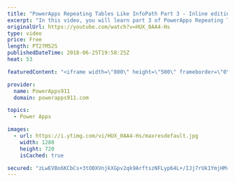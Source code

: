 ```yaml
---
title: "PowerApps Repeating Tables Like InfoPath Part 3 - Inline editing"
excerpt: "In this video, you will learn part 3 of PowerApps Repeating Tables like InfoPath. This time around we cover the really advanced stuff with inline editing and making sure the users don't lose their changes. All of this done in the context of an expense report.  PowerApps Repeating Tables Part 1 https://www.youtube.com/watch?v=xgznk4XlPCo"
originalUrl: https://youtube.com/watch?v=HUX_0AA4-Hs
type: video
price: Free
length: PT27M52S
publishedDateTime: 2018-06-25T19:58:25Z
heat: 53

featuredContent: "<iframe width=\"800\" height=\"500\" frameborder=\"0\" src=\"https://www.youtube.com/embed/HUX_0AA4-Hs\" allow=\"accelerometer; autoplay; encrypted-media; gyroscope; picture-in-picture\" allowfullscreen></iframe>"

provider:
  name: PowerApps911
  domain: powerapps911.com

topics:
  - Power Apps

images:
  - url: https://i.ytimg.com/vi/HUX_0AA4-Hs/maxresdefault.jpg
    width: 1280
    height: 720
    isCached: true

secured: "zLwEVBo6KCbCs+3tO0XVnjkXGpv2qk9ArftszNFLyp64L+/IJj7rUk1YmjHMri7SJIryV4HrAIizlqkNbqGquw2UyqprT6v8D/18iOMEtv6Xv+Qd4ffwIYPEUo/Zf9jQ95/NBQOrUWYEt1z05R83WDsY6wiz4tzvHtNHw9FJwn7g2at3hl4GAoGz9WSSqF+9SMLm1CpJHzyr64Kc+IAj4NRLtkzmqPda87iDJAHU41FHY4bMgA9xflegzd5uCAqZdDVRWk8ViSENYC8KWpOvcnlwtbT12XqyygFXVkULa1whhKK3OMziKN3UJDFaZmw/XT/tvfUyjiaYoDvHJpN/Z+XTCHdIF85/cBQp4mPMiMvEtEre0y9P15nxgqwHH1yUMzIx2woh+NskITB0b40oJQ==;2QdkrzzDoNOMWnCWTHtfjA=="
---
```


